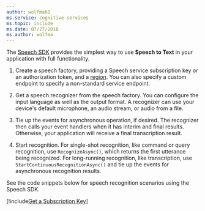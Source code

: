 ```yaml
---
author: wolfma61
ms.service: cognitive-services
ms.topic: include
ms.date: 07/27/2018
ms.author: wolfma
---
```


<!-- N.B. no header, no intents here, language-agnostic -->

The [Speech SDK](~/articles/cognitive-services/speech-service/speech-sdk.md) provides the simplest way to use **Speech to Text** in your application with full functionality.

1. Create a speech factory, providing a Speech service subscription key or an authorization token, and a [region](~/articles/cognitive-services/speech-service/regions.md). You can also specify a custom endpoint to specify a non-standard service endpoint.

1. Get a speech recognizer from the speech factory. You can configure the input language as well as the output format.  A recognizer can use your device's default microphone, an audio stream, or audio from a file.

1. Tie up the events for asynchronous operation, if desired. The recognizer then calls your event handlers when it has interim and final results.  Otherwise, your application will receive a final transcription result.

1. Start recognition. For single-shot recognition, like command or query recognition, use `RecognizeAsync()`, which returns the first utterance being recognized. For long-running recognition, like transcription, use `StartContinuousRecognitionAsync()` and tie up the events for asynchronous recognition results.

See the code snippets below for speech recognition scenarios using the Speech SDK.

[!include[Get a Subscription Key](cognitive-services-speech-service-get-subscription-key.md)]

